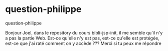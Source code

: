 # question-philippe
question-philippe

Bonjour Joel,
dans le repository du cours bibli-jsp-init, il me semble qu'il n'y a pas la partie Web.
Est-ce qu'elle n'y est pas, est-ce qu'elle est protégée, est-ce que j'ai raté comment on y accède ???
Merci si tu peux me répondre
